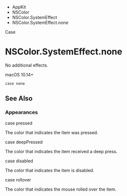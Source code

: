 

- AppKit
- NSColor
- NSColor.SystemEffect
-  NSColor.SystemEffect.none 

Case

# NSColor.SystemEffect.none

No additional effects.

macOS 10.14+

``` source
case none
```

## See Also

### Appearances

case pressed

The color that indicates the item was pressed.

case deepPressed

The color that indicates the item received a deep press.

case disabled

The color that indicates the item is disabled.

case rollover

The color that indicates the mouse rolled over the item.

